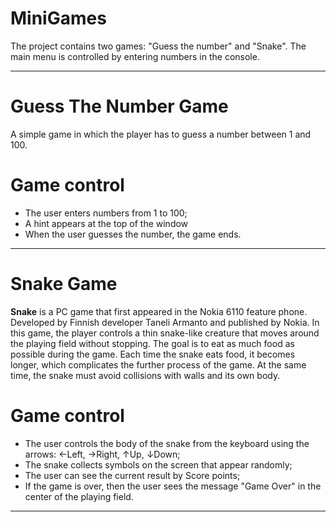 # MiniGames
The project contains two games: "Guess the number" and "Snake".
The main menu is controlled by entering numbers in the console.
_________________________________________________________________________________________________________
# Guess The Number Game
A simple game in which the player has to guess a number between 1 and 100.

# Game control
- The user enters numbers from 1 to 100;
- А hint appears at the top of the window
- When the user guesses the number, the game ends.
_________________________________________________________________________________________________________
# Snake Game 
**Snake** is a PC game that first appeared in the Nokia 6110 feature phone. 
Developed by Finnish developer Taneli Armanto and published by Nokia. 
In this game, the player controls a thin snake-like creature that moves around the playing field without stopping. 
The goal is to eat as much food as possible during the game. Each time the snake eats food, it becomes longer, which complicates the further process of the game. 
At the same time, the snake must avoid collisions with walls and its own body.

# Game control
- The user controls the body of the snake from the keyboard using the arrows: ←Left, →Right, ↑Up, ↓Down;
- The snake collects symbols on the screen that appear randomly;
- The user can see the current result by Score points;
- If the game is over, then the user sees the message "Game Over" in the center of the playing field.
_________________________________________________________________________________________________________
